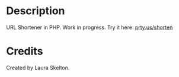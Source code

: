 Description
===========
URL Shortener in PHP. Work in progress. Try it here: [prty.us/shorten](http://prty.us/shorten)

Credits
===========
Created by Laura Skelton.